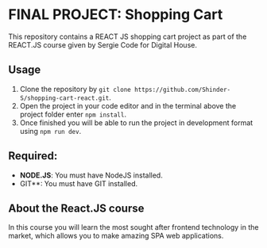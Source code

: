 # FINAL PROJECT: Shopping Cart

This repository contains a REACT JS shopping cart project as part of the REACT.JS course given by Sergie Code for Digital House.

## Usage

1. Clone the repository by `git clone https://github.com/Shinder-S/shopping-cart-react.git`.
2.  Open the project in your code editor and in the terminal above the project folder enter `npm install`.
3.  Once finished you will be able to run the project in development format using `npm run dev`.

## Required:

- **NODE.JS**: You must have NodeJS installed.
- GIT**: You must have GIT installed.

## About the React.JS course
In this course you will learn the most sought after frontend technology in the market, which allows you to make amazing SPA web applications.